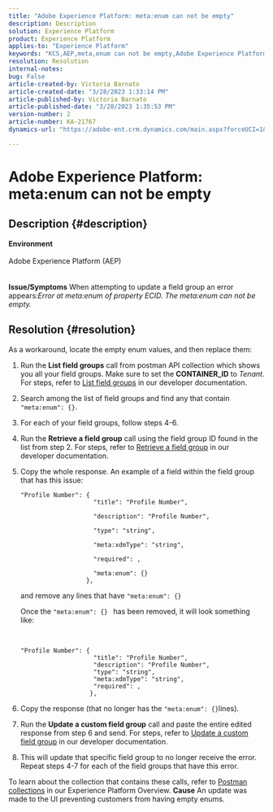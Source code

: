 ```yaml
---
title: "Adobe Experience Platform: meta:enum can not be empty"
description: Description
solution: Experience Platform
product: Experience Platform
applies-to: "Experience Platform"
keywords: "KCS,AEP,meta,enum can not be empty,Adobe Experience Platform,update field groups,workaround,troubleshooting"
resolution: Resolution
internal-notes: 
bug: False
article-created-by: Victoria Barnato
article-created-date: "3/28/2023 1:33:14 PM"
article-published-by: Victoria Barnato
article-published-date: "3/28/2023 1:35:53 PM"
version-number: 2
article-number: KA-21767
dynamics-url: "https://adobe-ent.crm.dynamics.com/main.aspx?forceUCI=1&pagetype=entityrecord&etn=knowledgearticle&id=0707b713-6dcd-ed11-b597-6045bd006268"

---
```

# Adobe Experience Platform: meta:enum can not be empty

## Description {#description}

<b>Environment</b><br><br>Adobe Experience Platform (AEP)<br><br><br><b>Issue/Symptoms</b>
When attempting to update a field group an error appears:*Error at meta:enum of property ECID. The meta:enum can not be empty.*






## Resolution {#resolution}


As a workaround, locate the empty enum values, and then replace them:

1. Run the <b>List field groups</b> call from postman API collection which shows you all your field groups. Make sure to set the <b>CONTAINER_ID</b> to *Tenant*. For steps, refer to [List field groups](https://developer.adobe.com/experience-platform-apis/references/schema-registry/#tag/Field-groups/operation/listFieldGroups) in our developer documentation.
2. Search among the list of field groups and find any that contain `"meta:enum": {}`.
3. For each of your field groups, follow steps 4-6.
4. Run the <b>Retrieve a field group</b> call using the field group ID found in the list from step 2. For steps, refer to [Retrieve a field group](https://developer.adobe.com/experience-platform-apis/references/schema-registry/#tag/Field-groups/operation/retrieveFieldGroup) in our developer documentation.
5. Copy the whole response. An example of a field within the field group that has this issue:

    


    ```clike
    "Profile Number": { 
                        "title": "Profile Number",                                     
                        "description": "Profile Number",                                    
                        "type": "string",                                     
                        "meta:xdmType": "string",                                    
                        "required": ,                                    
                        "meta:enum": {}                               
                      },
    ```



    and remove any lines that have `"meta:enum": {}`

    

    Once the `"meta:enum": {} ` has been removed, it will look something like:

     

    ```clike
    "Profile Number": {
                        "title": "Profile Number",
                        "description": "Profile Number",
                        "type": "string",
                        "meta:xdmType": "string",
                        "required": ,
                       },
    ```
6. Copy the response (that no longer has the `"meta:enum": {}`lines).
7. Run the <b>Update a custom field group</b> call and paste the entire edited response from step 6 and send. For steps, refer to [Update a custom field group](https://developer.adobe.com/experience-platform-apis/references/schema-registry/#tag/Field-groups/operation/patchFieldGroup) in our developer documentation.
8. This will update that specific field group to no longer receive the error. Repeat steps 4-7 for each of the field groups that have this error.


To learn about the collection that contains these calls, refer to [Postman collections](https://experienceleague.adobe.com/docs/experience-platform/landing/platform-apis/postman.html?lang=en#collections) in our Experience Platform Overview.
<b>Cause</b>
An update was made to the UI preventing customers from having empty enums.
